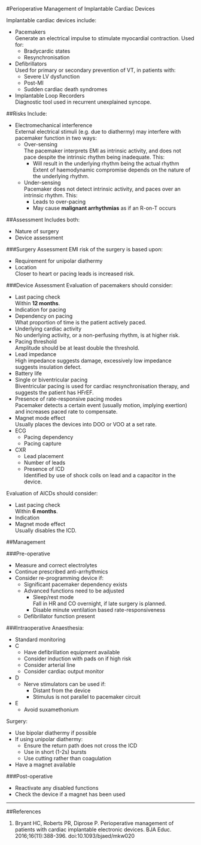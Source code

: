#Perioperative Management of Implantable Cardiac Devices

Implantable cardiac devices include:
* Pacemakers  
Generate an electrical impulse to stimulate myocardial contraction. Used for:
	* Bradycardic states
	* Resynchronisation
* Defibrillators  
Used for primary or secondary prevention of VT, in patients with:
	* Severe LV dysfunction
	* Post-MI
	* Sudden cardiac death syndromes
* Implantable Loop Recorders  
Diagnostic tool used in recurrent unexplained syncope.

##Risks
Include:
* Electromechanical interference  
External electrical stimuli (e.g. due to diathermy) may interfere with pacemaker function in two ways:
	* Over-sensing  
	The pacemaker interprets EMI as intrinsic activity, and does not pace despite the intrinsic rhythm being inadequate. This:
		* Will result in the underlying rhythm being the actual rhythm  
		Extent of haemodynamic compromise depends on the nature of the underlying rhythm.
	* Under-sensing  
	Pacemaker does not detect intrinsic activity, and paces over an intrinsic rhythm. This:
		* Leads to over-pacing
		* May cause **malignant arrhythmias** as if an R-on-T occurs


##Assessment
Includes both:
* Nature of surgery
* Device assessment

###Surgery Assessment
EMI risk of the surgery is based upon:
* Requirement for unipolar diathermy
* Location  
Closer to heart or pacing leads is increased risk.

###Device Assessment
Evaluation of pacemakers should consider:
* Last pacing check  
Within **12 months**.
* Indication for pacing
* Dependency on pacing  
What proportion of time is the patient actively paced.
* Underlying cardiac activity  
No underlying activity, or a non-perfusing rhythm, is at higher risk.
* Pacing threshold  
Amplitude should be at least double the threshold.
* Lead impedance  
High impedance suggests damage, excessively low impedance suggests insulation defect.
* Battery life
* Single or biventricular pacing  
Biventricular pacing is used for cardiac resynchronisation therapy, and suggests the patient has HFrEF.
* Presence of rate-responsive pacing modes  
Pacemaker detects a certain event (usually motion, implying exertion) and increases paced rate to compensate.
* Magnet mode effect  
Usually places the devices into DOO or VOO at a set rate.
* ECG
	* Pacing dependency
	* Pacing capture
* CXR
	* Lead placement
	* Number of leads
	* Presence of ICD  
	Identified by use of shock coils on lead and a capacitor in the device.


Evaluation of AICDs should consider:
* Last pacing check  
Within **6 months**.
* Indication
* Magnet mode effect  
Usually disables the ICD.



##Management


###Pre-operative
* Measure and correct electrolytes
* Continue prescribed anti-arrhythmics
* Consider re-programming device if:
	* Significant pacemaker dependency exists
	* Advanced functions need to be adjusted
		* Sleep/rest mode  
		Fall in HR and CO overnight, if late surgery is planned.
		* Disable minute ventilation based rate-responsiveness
	* Defibrillator function present

###Intraoperative
Anaesthesia:
* Standard monitoring
* C
	* Have defibrillation equipment available
	* Consider induction with pads on if high risk
	* Consider arterial line
	* Consider cardiac output monitor
* D
	* Nerve stimulators can be used if:
		* Distant from the device
		* Stimulus is not parallel to pacemaker circuit
* E
	* Avoid suxamethonium


Surgery:
* Use bipolar diathermy if possible
* If using unipolar diathermy:
	* Ensure the return path does not cross the ICD
	* Use in short (1-2s) bursts
	* Use cutting rather than coagulation
* Have a magnet available


###Post-operative
* Reactivate any disabled functions
* Check the device if a magnet has been used

---
##References
1. Bryant HC, Roberts PR, Diprose P. Perioperative management of patients with cardiac implantable electronic devices. BJA Educ. 2016;16(11):388-396. doi:10.1093/bjaed/mkw020
